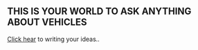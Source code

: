 <html>
<body>
<h2>THIS IS YOUR WORLD TO ASK ANYTHING ABOUT VEHICLES</h2>
<p><a href="https://vandikkaryam.github.io/Comments.github.io/">Click hear</a> to writing your ideas..</p>
</body>
</html>
